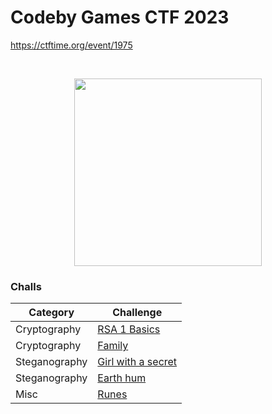 # Codeby Games CTF 2023
https://ctftime.org/event/1975

<br>
<p align="center">
  <a href="https://ctftime.org/event/1975" target="_blank">
    <img src="https://game.codeby.school/images/logo.png" width="300">
  </a>
</p>

### Challs
| Category       | Challenge |
| ---------------| --------- |
| Cryptography   | [RSA 1 Basics](https://github.com/nopedawn/CTF/tree/main/CodebyGameCTF23/RSA1_Basics#rsa-1-basics) |
| Cryptography   | [Family](https://github.com/nopedawn/CTF/tree/main/CodebyGameCTF23/Family#family) |
| Steganography  | [Girl with a secret](https://github.com/nopedawn/CTF/tree/main/CodebyGameCTF23/Girl_with_a_secret#girl-with-a-secret) |
| Steganography  | [Earth hum](https://github.com/nopedawn/CTF/tree/main/CodebyGameCTF23/Earth_hum#earth-hum) |
| Misc           | [Runes](https://github.com/nopedawn/CTF/tree/main/CodebyGameCTF23/Runes#runes) |
